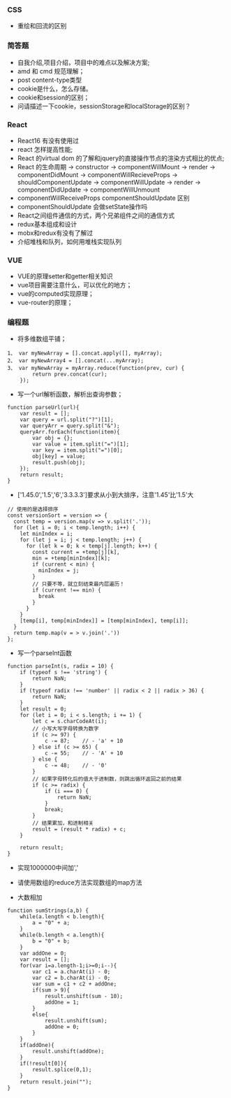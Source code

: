 ### CSS
* 重绘和回流的区别
### 简答题
* 自我介绍,项目介绍，项目中的难点以及解决方案;
* amd 和 cmd 规范理解；
* post content-type类型
* cookie是什么，怎么存储。
* cookie和session的区别；
* 问请描述一下cookie，sessionStorage和localStorage的区别？

### React
* React16 有没有使用过
* react 怎样提高性能;
* React 的virtual dom 的了解和jquery的直接操作节点的渲染方式相比的优点;
* React 的生命周期
-> constructor -> componentWillMount -> render -> componentDidMount
-> componentWillRecieveProps -> shouldComponentUpdate -> componentWillUpdate -> render -> componentDidUpdate
-> componentWillUnmount
* componentWillReceiveProps  componentShouldUpdate 区别
* componentShouldUpdate 会做setState操作吗
* React之间组件通信的方式，两个兄弟组件之间的通信方式
* redux基本组成和设计
* mobx和redux有没有了解过
* 介绍堆栈和队列，如何用堆栈实现队列


### VUE
* VUE的原理setter和getter相关知识
* vue项目需要注意什么，可以优化的地方；
* vue的computed实现原理；
* vue-router的原理；
### 编程题
* 将多维数组平铺；
```
1、 var myNewArray = [].concat.apply([], myArray);
2、 var myNewArray4 = [].concat(...myArray);
3、 var myNewArray = myArray.reduce(function(prev, cur) {
        return prev.concat(cur);
    });
```

* 写一个url解析函数，解析出查询参数；
```
function parseUrl(url){
    var result = [];
    var query = url.split("?")[1];
    var queryArr = query.split("&");
    queryArr.forEach(function(item){
        var obj = {};
        var value = item.split("=")[1];
        var key = item.split("=")[0];
        obj[key] = value;
        result.push(obj);
    });
    return result;
}
```

* ['1.45.0','1.5','6','3.3.3.3']要求从小到大排序，注意'1.45'比'1.5'大
```
// 使用的是选择排序
const versionSort = version => {
  const temp = version.map(v => v.split('.'));
  for (let i = 0; i < temp.length; i++) {
    let minIndex = i;
    for (let j = i; j < temp.length; j++) {
      for (let k = 0; k < temp[j].length; k++) {
        const current = +temp[j][k],
        min = +temp[minIndex][k];
        if (current < min) {
          minIndex = j;
        }
        // 只要不等，就立刻结束最内层遍历！
        if (current !== min) {
          break
        }
      }
    }
    [temp[i], temp[minIndex]] = [temp[minIndex], temp[i]];
  }
  return temp.map(v = > v.join('.'))
};
```

* 写一个parseInt函数
```
function parseInt(s, radix = 10) {
    if (typeof s !== 'string') {
        return NaN;
    }
    if (typeof radix !== 'number' || radix < 2 || radix > 36) {
        return NaN;
    }
    let result = 0;
    for (let i = 0; i < s.length; i += 1) {
        let c = s.charCodeAt(i);
        // 小写大写字母转换为数字
        if (c >= 97) {
            c -= 87;    // - 'a' + 10
        } else if (c >= 65) {
            c -= 55;    // - 'A' + 10
        } else {
            c -= 48;    // - '0'
        }
        // 如果字母转化后的值大于进制数，则跳出循环返回之前的结果
        if (c >= radix) {
            if (i === 0) {
                return NaN;
            }
            break;
        }
        // 结果累加，和进制相关
        result = (result * radix) + c;
    }

    return result;
}
```

* 实现1000000中间加','

* 请使用数组的reduce方法实现数组的map方法

* 大数相加
```
function sumStrings(a,b) {  
    while(a.length < b.length){  
        a = "0" + a;  
    }  
    while(b.length < a.length){  
        b = "0" + b;  
    }  
    var addOne = 0;  
    var result = [];  
    for(var i=a.length-1;i>=0;i--){  
        var c1 = a.charAt(i) - 0;  
        var c2 = b.charAt(i) - 0;  
        var sum = c1 + c2 + addOne;  
        if(sum > 9){  
            result.unshift(sum - 10);  
            addOne = 1;  
        }  
        else{  
            result.unshift(sum);  
            addOne = 0;  
        }  
    }  
    if(addOne){  
        result.unshift(addOne);  
    }  
    if(!result[0]){  
        result.splice(0,1);  
    }  
    return result.join("");  
}  
```

